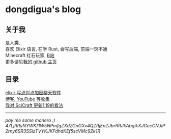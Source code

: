 # dongdigua's blog
## 关于我
是人类,<br>
喜欢 Elixir 语言, 在学 Rust, 会写后端, 前端一窍不通<br>
Minecraft 红石玩家, [B站](https://space.bilibili.com/489732092)<br>
更多请见[我的 github 主页](https://github.com/dongdigua)
## 目录
[elixir 写点对点加密聊天软件](p2p_chat)<br>
[博客, YouTube 等收集](internet_collections)<br>
[我对 SciCraft 更新1.19的看法](scicraft_update)<br>
<!--
[对我将来的视频网站的一些畅想](plan_for_my_video_site)<br>
-->

---

*pay me some monero :)*<br>
*47LjRRyNYWKf1W5NPmfgZXdZGnGXv4QZRjEnZJbrRRJkAbgikXJGecCNJiP2rny6SR3SSizTVYKJKFdhdKEf5scVMc9Zk1R*
